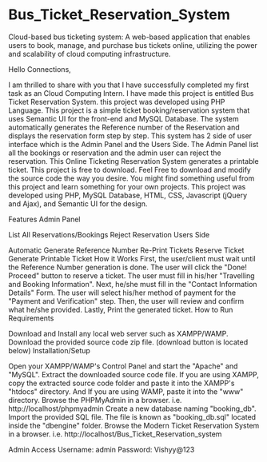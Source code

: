 # Bus_Ticket_Reservation_System
Cloud-based bus ticketing system: A web-based application that enables users to book, manage, and purchase bus tickets online, utilizing the power and scalability of cloud computing infrastructure.

Hello Connections,

I am thrilled to share with you that I have successfully completed my first task as an Cloud Computing Intern. I have made this project is entitled Bus Ticket Reservation System. this project was developed using PHP Language. 
This project is a simple ticket booking/reservation system that uses Semantic UI for the front-end and MySQL Database. 
The system automatically generates the Reference number of the Reservation and displays the reservation form step by step. 
This system has 2 side of user interface which is the Admin Panel and the Users Side. 
The Admin Panel list all the bookings or reservation and the admin user can reject the reservation. 
This Online Ticketing Reservation System generates a printable ticket.
This project is free to download. Feel Free to download and modify the source code the way you desire. 
You might find something useful from this project and learn something for your own projects. 
This project was developed using PHP, MySQL Database, HTML, CSS, Javascript (jQuery and Ajax), and Semantic UI for the design.

Features
Admin Panel

List All Reservations/Bookings
Reject Reservation
Users Side

Automatic Generate Reference Number
Re-Print Tickets
Reserve Ticket
Generate Printable Ticket
How it Works
First, the user/client must wait until the Reference Number generation is done.
The user will click the "Done! Proceed" button to reserve a ticket.
The user must fill in his/her "Travelling and Booking Information".
Next, he/she must fill in the "Contact Information Details" Form.
The user will select his/her method of payment for the "Payment and Verification" step.
Then, the user will review and confirm what he/she provided.
Lastly, Print the generated ticket.
How to Run
Requirements

Download and Install any local web server such as XAMPP/WAMP.
Download the provided source code zip file. (download button is located below)
Installation/Setup

Open your XAMPP/WAMP's Control Panel and start the "Apache" and "MySQL".
Extract the downloaded source code file.
If you are using XAMPP, copy the extracted source code folder and paste it into the XAMPP's "htdocs" directory. And If you are using WAMP, paste it into the "www" directory.
Browse the PHPMyAdmin in a browser. i.e. http://localhost/phpmyadmin
Create a new database naming "booking_db".
Import the provided SQL file. The file is known as "booking_db.sql" located inside the "dbengine" folder.
Browse the Modern Ticket Reservation System in a browser. i.e. http://localhost/Bus_Ticket_Reservation_system

Admin Access
Username: admin
Password: Vishyy@123
